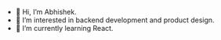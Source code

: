 - 👋 Hi, I’m Abhishek. 
- 👀 I’m interested in backend development and product design.
- 🌱 I’m currently learning React.

<!---
abhisheknambiar98/abhisheknambiar98 is a ✨ special ✨ repository because its `README.md` (this file) appears on your GitHub profile.
You can click the Preview link to take a look at your changes.
--->
